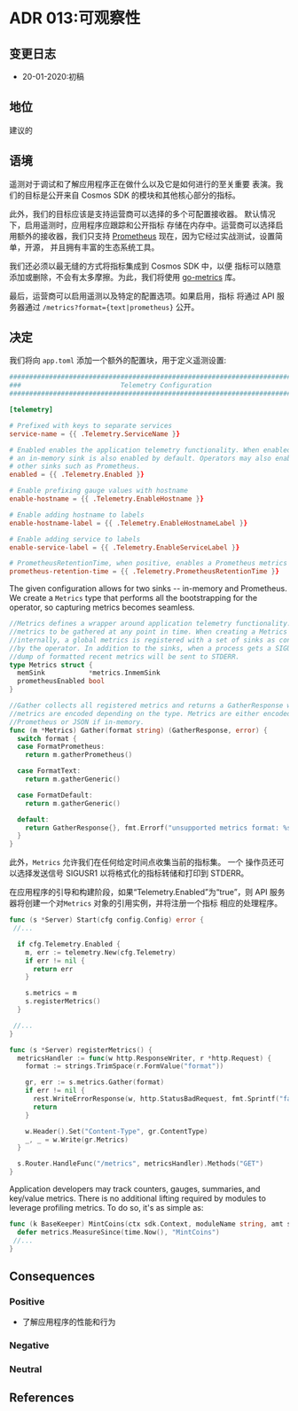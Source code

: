 # ADR 013:可观察性

## 变更日志

- 20-01-2020:初稿

## 地位

建议的

## 语境

遥测对于调试和了解应用程序正在做什么以及它是如何进行的至关重要
表演。我们的目标是公开来自 Cosmos SDK 的模块和其他核心部分的指标。

此外，我们的目标应该是支持运营商可以选择的多个可配置接收器。
默认情况下，启用遥测时，应用程序应跟踪和公开指标
存储在内存中。运营商可以选择启用额外的接收器，我们只支持
[Prometheus](https://prometheus.io/) 现在，因为它经过实战测试，设置简单，开源，
并且拥有丰富的生态系统工具。

我们还必须以最无缝的方式将指标集成到 Cosmos SDK 中，以便
指标可以随意添加或删除，不会有太多摩擦。为此，我们将使用
[go-metrics](https://github.com/armon/go-metrics) 库。

最后，运营商可以启用遥测以及特定的配置选项。如果启用，指标
将通过 API 服务器通过 `/metrics?format={text|prometheus}` 公开。

## 决定

我们将向 `app.toml` 添加一个额外的配置块，用于定义遥测设置: 

```toml
###############################################################################
###                         Telemetry Configuration                         ###
###############################################################################

[telemetry]

# Prefixed with keys to separate services
service-name = {{ .Telemetry.ServiceName }}

# Enabled enables the application telemetry functionality. When enabled,
# an in-memory sink is also enabled by default. Operators may also enabled
# other sinks such as Prometheus.
enabled = {{ .Telemetry.Enabled }}

# Enable prefixing gauge values with hostname
enable-hostname = {{ .Telemetry.EnableHostname }}

# Enable adding hostname to labels
enable-hostname-label = {{ .Telemetry.EnableHostnameLabel }}

# Enable adding service to labels
enable-service-label = {{ .Telemetry.EnableServiceLabel }}

# PrometheusRetentionTime, when positive, enables a Prometheus metrics sink.
prometheus-retention-time = {{ .Telemetry.PrometheusRetentionTime }}
```

The given configuration allows for two sinks -- in-memory and Prometheus. We create a `Metrics`
type that performs all the bootstrapping for the operator, so capturing metrics becomes seamless.

```go
//Metrics defines a wrapper around application telemetry functionality. It allows
//metrics to be gathered at any point in time. When creating a Metrics object,
//internally, a global metrics is registered with a set of sinks as configured
//by the operator. In addition to the sinks, when a process gets a SIGUSR1, a
//dump of formatted recent metrics will be sent to STDERR.
type Metrics struct {
  memSink           *metrics.InmemSink
  prometheusEnabled bool
}

//Gather collects all registered metrics and returns a GatherResponse where the
//metrics are encoded depending on the type. Metrics are either encoded via
//Prometheus or JSON if in-memory.
func (m *Metrics) Gather(format string) (GatherResponse, error) {
  switch format {
  case FormatPrometheus:
    return m.gatherPrometheus()

  case FormatText:
    return m.gatherGeneric()

  case FormatDefault:
    return m.gatherGeneric()

  default:
    return GatherResponse{}, fmt.Errorf("unsupported metrics format: %s", format)
  }
}
```

此外，`Metrics` 允许我们在任何给定时间点收集当前的指标集。 一个
操作员还可以选择发送信号 SIGUSR1 以将格式化的指标转储和打印到 STDERR。

在应用程序的引导和构建阶段，如果“Telemetry.Enabled”为“true”，则
API 服务器将创建一个对`Metrics` 对象的引用实例，并将注册一个指标
相应的处理程序。 

```go
func (s *Server) Start(cfg config.Config) error {
 //...

  if cfg.Telemetry.Enabled {
    m, err := telemetry.New(cfg.Telemetry)
    if err != nil {
      return err
    }

    s.metrics = m
    s.registerMetrics()
  }

 //...
}

func (s *Server) registerMetrics() {
  metricsHandler := func(w http.ResponseWriter, r *http.Request) {
    format := strings.TrimSpace(r.FormValue("format"))

    gr, err := s.metrics.Gather(format)
    if err != nil {
      rest.WriteErrorResponse(w, http.StatusBadRequest, fmt.Sprintf("failed to gather metrics: %s", err))
      return
    }

    w.Header().Set("Content-Type", gr.ContentType)
    _, _ = w.Write(gr.Metrics)
  }

  s.Router.HandleFunc("/metrics", metricsHandler).Methods("GET")
}
```

Application developers may track counters, gauges, summaries, and key/value metrics. There is no
additional lifting required by modules to leverage profiling metrics. To do so, it's as simple as:

```go
func (k BaseKeeper) MintCoins(ctx sdk.Context, moduleName string, amt sdk.Coins) error {
  defer metrics.MeasureSince(time.Now(), "MintCoins")
 //...
}
```

## Consequences

### Positive

- 了解应用程序的性能和行为

### Negative

### Neutral

## References
